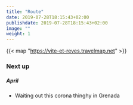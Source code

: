 ```yaml
---
title: "Route"
date: 2019-07-28T18:15:43+02:00
publishdate: 2019-07-28T18:15:43+02:00
image: ""
weight: 1
---
```



{{< map "https://vite-et-reves.travelmap.net" >}}


### Next up

##### April

- Waiting out this corona thinghy in Grenada

